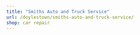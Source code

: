 ```yaml
---
title: "Smiths Auto and Truck Service"
url: /doylestown/smiths-auto-and-truck-service/
shop: car repair
---
```

